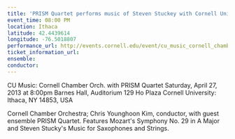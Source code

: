 ```yaml
---
title: 'PRISM Quartet performs music of Steven Stuckey with Cornell University Chamber Orchestra'
event_time: 08:00 PM
location: Ithaca
latitude: 42.4439614
longitude: -76.5018807
performance_url: http://events.cornell.edu/event/cu_music_cornell_chamber_orch_with_prism_sax_qrt
ticket_information_url: 
ensemble: 
conductor: 
---
```

CU Music: Cornell Chamber Orch. with PRISM Quartet
Saturday, April 27, 2013 at 8:00pm
Barnes Hall, Auditorium 129 Ho Plaza Cornell University: Ithaca, NY 14853, USA

Cornell Chamber Orchestra; Chris Younghoon Kim, conductor, with guest ensemble PRISM Quartet. Features Mozart's Symphony No. 29 in A Major and Steven Stucky's Music for Saxophones and Strings.